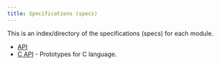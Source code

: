 ```yaml
---
title: Specifications (specs)
---
```


This is an index/directory of the specifications (specs) for each module.

- [API](api.html)
- [C API](./capi.html) - Prototypes for C language.
